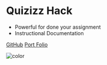 # Quizizz Hack

- Powerful for done your assignment
- Instructional Documentation


[GitHub](https://github.com/manho30)
[Port Folio](https://manho30.github.io/)

![color](#ffffff)
